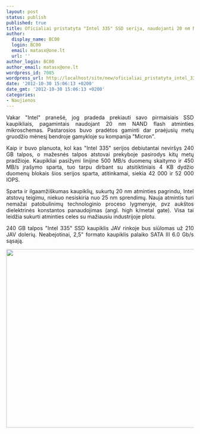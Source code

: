 ```yaml
---
layout: post
status: publish
published: true
title: Oficialiai pristatyta "Intel 335" SSD serija, naudojanti 20 nm NAND lustus
author:
  display_name: BC00
  login: BC00
  email: matasx@one.lt
  url: ''
author_login: BC00
author_email: matasx@one.lt
wordpress_id: 7085
wordpress_url: http://localhost/site/new/oficialiai_pristatyta_intel_335_ssd_serija_naudojanti_20_nm_nand_lustus/
date: '2012-10-30 15:06:13 +0200'
date_gmt: '2012-10-30 15:06:13 +0200'
categories:
- Naujienos
---
```

<p style="text-align: justify;">
	Vakar &quot;Intel&quot; prane&scaron;ė, jog pradeda prekiauti savo pirmaisiais SSD kaupikliais, pagamintais naudojant 20 nm NAND flash atminties mikroschemas. Pastarosios buvo pradėtos gaminti dar praėjusių metų gruodžio mėnesį bendroje gamykloje su kompanija &quot;Micron&quot;.</p>
<p style="text-align: justify;">
	Kaip ir buvo planuota, kol kas &quot;Intel 335&quot; serijos debiutantai nevir&scaron;ys 240 GB talpos, o mažesnės talpos atstovai prekyboje pasirodys kitų metų pradžioje. Kaupikliai pasižymi linijine 500 MB/s duomenų skaitymo ir 450 MB/s įra&scaron;ymo sparta, tuo tarpu dirbant su atsitiktiniais 4 KB dydžio duomenų blokais &scaron;ios serijos sparta, atitinkamai, siekia 42 000 ir 52 000 IOPS.</p>
<p style="text-align: justify;">
	Sparta ir ilgaamži&scaron;kumas kaupiklių, sukurtų 20 nm atminties pagrindu, Intel atstovų teigimu, niekuo nesiskiria nuo 25 nm sprendimų. Nauja atmintis turi nemažai patobulinimų technologinio proceso lygmenyje, pvz auk&scaron;tos dielektrinės konstantos panaudojimas (angl. high k/metal gate). Visa tai leidžia sukurti atminties celes su mažiausiu industrijoje plotu.</p>
<p style="text-align: justify;">
	240 GB talpos &quot;Intel 335&quot; SSD kaupiklis JAV rinkoje bus siūlomas už 210 JAV dolerių. Neabejotinai, 2,5&quot; formato kaupiklis palaiko SATA III 6.0 Gb/s sąsają.</p>
<p style="text-align: justify;">
	<img alt="" src="http://technews.lt/userfiles/intel ssd335_01.jpg" style="width: 520px; height: 479px;" /></p>
